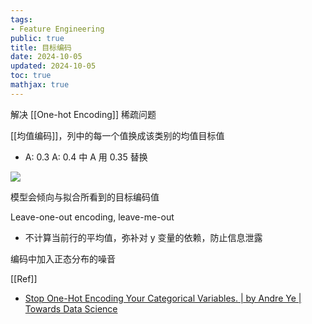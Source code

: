 ```yaml
---
tags:
- Feature Engineering
public: true
title: 目标编码
date: 2024-10-05
updated: 2024-10-05
toc: true
mathjax: true
---
```


解决 [[One-hot Encoding]] 稀疏问题

[[均值编码]]，列中的每一个值换成该类别的均值目标值

  + A: 0.3 A: 0.4 中 A 用 0.35 替换

![](https://media.xiang578.com/objective-encoding.png)

模型会倾向与拟合所看到的目标编码值

Leave-one-out encoding, leave-me-out

  + 不计算当前行的平均值，弥补对 y 变量的依赖，防止信息泄露

编码中加入正态分布的噪音

[[Ref]]

  + [Stop One-Hot Encoding Your Categorical Variables. | by Andre Ye | Towards Data Science](https://towardsdatascience.com/stop-one-hot-encoding-your-categorical-variables-bbb0fba89809)
